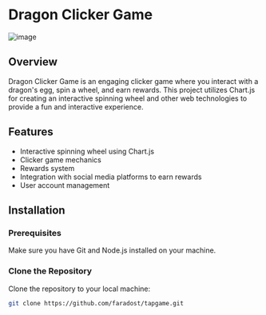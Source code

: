 # Dragon Clicker Game
![image](https://github.com/user-attachments/assets/e933a83c-ca6d-4645-8f71-d5ebf8509492)

## Overview
Dragon Clicker Game is an engaging clicker game where you interact with a dragon's egg, spin a wheel, and earn rewards. This project utilizes Chart.js for creating an interactive spinning wheel and other web technologies to provide a fun and interactive experience.

## Features
- Interactive spinning wheel using Chart.js
- Clicker game mechanics
- Rewards system
- Integration with social media platforms to earn rewards
- User account management

## Installation

### Prerequisites
Make sure you have Git and Node.js installed on your machine.

### Clone the Repository
Clone the repository to your local machine:

```bash
git clone https://github.com/faradost/tapgame.git
